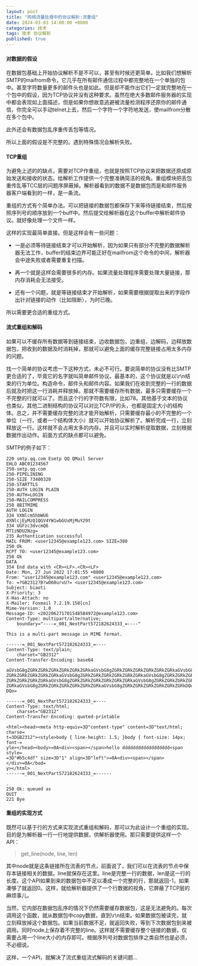 ```yaml
---
layout: post
title: "网络流量处理中的协议解析:流重组"
date: 2024-03-03 14:00:00 +0800
categories: 技术
tags: 技术 协议解析
published: true
---
```


#### 对数据的假设

在数据包基础上开始协议解析不是不可以，甚至有时候还更简单。比如我们想解析SMTP的maifrom命令，它几乎在所有邮件通信过程中都完整地在一个单独的包中。甚至字符数量更多的邮件头也是如此。但是却不能作出它们一定就完整地在一个包中的假设，因为TCP协议并没有这种要求。虽然在绝大多数邮件服务器的实现中都会表现如上面描述，但是如果你想故意逃避被流量检测程序还原你的邮件通信，你完全可以手动telnet上去，然后一个字符一个字符地发送，使mailfrom分散在多个包中。

此外还会有数据包乱序重传丢包等情况。

所以上面的假设是不完整的。遇到特殊情况会解析失败。

#### TCP重组

为避免上述的的缺点，需要对TCP作重组，也就是按照TCP协议来把数据还原成原始发送和接收的状态。给解析工作提供一个完整准确简洁的视角。重组模块把丢包重传乱等TCC层的问题序屏蔽掉。解析器看到的数据不是数据包而是和邮件服务器客户端看到的一样，是一条流。

重组的方式有个简单办法。可以把链接的数据包都保存下来等待链接结束，然后按照序列号的顺序放到一个buff中。然后提交给解析器在这个buffer中解析邮件协议。就好像处理一个文件一样。

这样的实现最简单直接。但是这样会有一些问题：

- 一是必须等待链接结束才可以开始解析，因为如果只有部分不完整的数据解析器无法工作，buffer的结束边界可能正好在mailfrom这个命令的中间，解析器会中途失败或者需要重复扫描。

- 再一个就是这样会需要很多的内存。如果流量处理程序需要处理大量链接，那内存消耗会无法接受。

- 还有一个问题，就是等链接结束才开始解析，如果需要根据提取出来的字段作出针对链接的动作（比如阻断），为时已晚。

所以需要更合适的重组方式。

#### 流式重组和解码

如果可以不缓存所有数据等到链接结束，边收数据包，边重组，边解码，边释放数据包，把收到的数据及时消耗掉，那就可以避免上面的缓存完整链接占用太多内存的问题。

找一个简单的协议考虑一下这种方式，未必不可行。要说简单的协议没有比SMTP更合适的了，毕竟它的名字就叫简单邮件协议。最基本的，这个协议就是以\r\n结束的行为单位。构造命令，邮件头和邮件内容。如果我们在收到完整的一行的数据后就及时把这一行消耗并释放掉。那就不需要缓存所有数据，最多只需要缓存一个不完整的行就可以了。而且这个行的字符数有限，比如78。其他基于文本的协议也类似，其他二进制结构的协议可以对比TCP/IP的头，也都是固定大小的结构体。总之，并不需要缓存完整的流才能开始解析，只需要缓存最小的不完整的一个单位（一行，或者一个结构体大小）就可以开始协议解析了。解析完成一行，立刻释放这一行。这样就不会占用太多的内存。并且可以实时解析提取数据，立刻根据数据作出动作。前面方式的缺点都可以避免。

SMTP的例子如下：
```plaintext
220 smtp.qq.com Esmtp QQ QMail Server
EHLO ABC01234567
250-smtp.qq.com
250-PIPELINING
250-SIZE 73400320
250-STARTTLS
250-AUTH LOGIN PLAIN
250-AUTH=LOGIN
250-MAILCOMPRESS
250 8BITMIME
AUTH LOGIN
334 VXNlcm5hbWU6
dXNlcjEyMzQ1QGV4YW1wbGUxMjMuY29t
334 UGFzc3dvcmQ6
MTIzNDU2Nzg=
235 Authentication successful
MAIL FROM: <user12345@example123.com> SIZE=300
250 Ok
RCPT TO: <user12345@example123.com>
250 Ok
DATA
354 End data with <CR><LF>.<CR><LF>
Date: Mon, 27 Jun 2022 17:01:55 +0800
From: "user12345@example123.com" <user12345@example123.com>
To: =?GB2312?B?wO60urvU?= <user12345@example123.com>
Subject: biaoti
X-Priority: 3
X-Has-Attach: no
X-Mailer: Foxmail 7.2.19.158[cn]
Mime-Version: 1.0
Message-ID: <202206271701548584972@example123.com>
Content-Type: multipart/alternative;
	boundary="----=_001_NextPart572182624333_=----"

This is a multi-part message in MIME format.

------=_001_NextPart572182624333_=----
Content-Type: text/plain;
	charset="GB2312"
Content-Transfer-Encoding: base64

aGVsbG8gZGRkZGRkZGRkZGRkZGRkZGRkaGVsbG8gZGRkZGRkZGRkZGRkZGRkZGRkaGVsbG8gZGRk
ZGRkZGRkZGRkZGRkZGRkaGVsbG8gZGRkZGRkZGRkZGRkZGRkZGRkaGVsbG8gZGRkZGRkZGRkZGRk
ZGRkZGRkZGRkZGRkaGVsbG8gZGRkZGRkZGRkZGRkZGRkZGRkaGVsbG8gZGRkZGRkZGRkZGRkZGRk
ZGRkaGVsbG8gZGRkZGRkZGRkZGRkZGRkZGRkaGVsbG8gZGRkZGRkZGRkZGRkZGRkZGRkDQoNCg0K
DQo=

------=_001_NextPart572182624333_=----
Content-Type: text/html;
	charset="GB2312"
Content-Transfer-Encoding: quoted-printable

<html><head><meta http-equiv=3D"content-type" content=3D"text/html; charse=
t=3DGB2312"><style>body { line-height: 1.5; }body { font-size: 14px; font-=
yle></head><body>=0A<div><span></span>hello dddddddddddddddddd<span style=
=3D"#b5c4df" size=3D"1" align=3D"left">=0A<div><span></span></div>=0A</bod=
y></html>
------=_001_NextPart572182624333_=------

.
250 Ok: queued as 
QUIT
221 Bye
```

#### 重组的实现方式

既然可以基于行的方式来实现流式重组和解码，那可以为此设计一个重组的实现。目的是为解析器一行一行地提供数据，供解析器使用。那只需要提供这样一个API：
> get_line(node, line, len) 

其中node就是这条链接所在流表的节点，前面说了，我们可以在流表的节点中保存本链接相关的数据。line就保存在这里。line是完整一行的数据，len是这一行的长度。这个API如果到来的数据包中不足以凑成一个完整的行，那就返回-1，如果凑够了就返回0。这样，就给解析器提供了一个行数据的视角，它屏蔽了TCP层的麻烦事儿。

当然，它内部在数据包乱序的情况下仍然需要缓存数据包，这是无法避免的。每次调用这个函数，就从数据包中copy数据，直到\r\n结束。如果数据包被读完，就立刻释放掉这个数据包。如果当前数据不足，就返回失败，等到下次数据包到来被调用。同时node上保存着不完整的line。这样就不需要缓存整个链接的数据，仅需要占用一个line大小的内存即可。根据序列号对数据包排序之类自然也是必须，不必细说。

这样，一个API，就解决了流式重组流式解码的关键问题...
